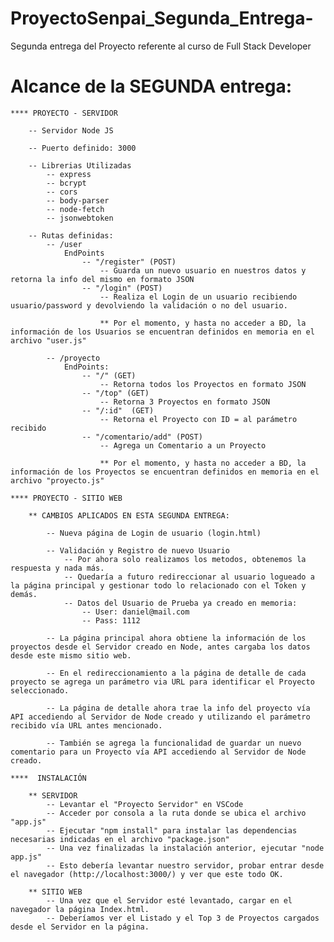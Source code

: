 # ProyectoSenpai_Segunda_Entrega-
Segunda entrega del Proyecto referente al curso de Full Stack Developer

# Alcance de la SEGUNDA entrega:

	**** PROYECTO - SERVIDOR

		-- Servidor Node JS 
				
		-- Puerto definido: 3000
				
		-- Librerias Utilizadas
			-- express
			-- bcrypt
			-- cors
			-- body-parser
			-- node-fetch
			-- jsonwebtoken		
						
		-- Rutas definidas: 
			-- /user 
				EndPoints
					-- "/register" (POST)
						-- Guarda un nuevo usuario en nuestros datos y retorna la info del mismo en formato JSON
					-- "/login" (POST)
						-- Realiza el Login de un usuario recibiendo usuario/password y devolviendo la validación o no del usuario.
											
						** Por el momento, y hasta no acceder a BD, la información de los Usuarios se encuentran definidos en memoria en el archivo "user.js"
				
			-- /proyecto
				EndPoints: 
					-- "/" (GET)
						-- Retorna todos los Proyectos en formato JSON
					-- "/top" (GET)
						-- Retorna 3 Proyectos en formato JSON
					-- "/:id"  (GET)
						-- Retorna el Proyecto con ID = al parámetro recibido
					-- "/comentario/add" (POST)
						-- Agrega un Comentario a un Proyecto
						
						** Por el momento, y hasta no acceder a BD, la información de los Proyectos se encuentran definidos en memoria en el archivo "proyecto.js"
								
	**** PROYECTO - SITIO WEB

		** CAMBIOS APLICADOS EN ESTA SEGUNDA ENTREGA:			
					
			-- Nueva página de Login de usuario (login.html)

			-- Validación y Registro de nuevo Usuario
				-- Por ahora solo realizamos los metodos, obtenemos la respuesta y nada más. 
				-- Quedaría a futuro redireccionar al usuario logueado a la página principal y gestionar todo lo relacionado con el Token y demás.
				-- Datos del Usuario de Prueba ya creado en memoria: 
					-- User: daniel@mail.com
					-- Pass: 1112
						
			-- La página principal ahora obtiene la información de los proyectos desde el Servidor creado en Node, antes cargaba los datos desde este mismo sitio web.
						
			-- En el redireccionamiento a la página de detalle de cada proyecto se agrega un parámetro via URL para identificar el Proyecto seleccionado.
						
			-- La página de detalle ahora trae la info del proyecto vía API accediendo al Servidor de Node creado y utilizando el parámetro recibido vía URL antes mencionado.
						
			-- También se agrega la funcionalidad de guardar un nuevo comentario para un Proyecto vía API accediendo al Servidor de Node creado.
						
	****  INSTALACIÓN
					
		** SERVIDOR
			-- Levantar el "Proyecto Servidor" en VSCode
			-- Acceder por consola a la ruta donde se ubica el archivo "app.js" 
			-- Ejecutar "npm install" para instalar las dependencias necesarias indicadas en el archivo "package.json"
			-- Una vez finalizadas la instalación anterior, ejecutar "node app.js"
			-- Esto debería levantar nuestro servidor, probar entrar desde el navegador (http://localhost:3000/) y ver que este todo OK.
					
		** SITIO WEB
			-- Una vez que el Servidor esté levantado, cargar en el navegador la página Index.html.
			-- Deberíamos ver el Listado y el Top 3 de Proyectos cargados desde el Servidor en la página.
						
				
				
				
				
				
				
